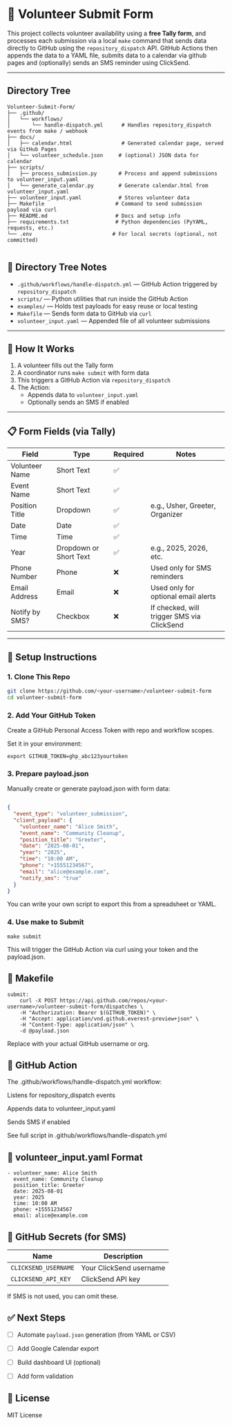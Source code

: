 # 🙌 Volunteer Submit Form

This project collects volunteer availability using a **free Tally form**, and processes each submission via a local `make` command that sends data directly to GitHub using the `repository_dispatch` API. GitHub Actions then appends the data to a YAML file, submits data to a calendar via github pages and (optionally) sends an SMS reminder using ClickSend.

---
## Directory Tree

```
Volunteer-Submit-Form/
├── .github/
│   └── workflows/
│       └── handle-dispatch.yml      # Handles repository_dispatch events from make / webhook
├── docs/
│   ├── calendar.html                # Generated calendar page, served via GitHub Pages
│   └── volunteer_schedule.json     # (optional) JSON data for calendar
├── scripts/
│   ├── process_submission.py       # Process and append submissions to volunteer_input.yaml
│   └── generate_calendar.py        # Generate calendar.html from volunteer_input.yaml
├── volunteer_input.yaml            # Stores volunteer data
├── Makefile                       # Command to send submission payload via curl
├── README.md                      # Docs and setup info
├── requirements.txt               # Python dependencies (PyYAML, requests, etc.)
└── .env                          # For local secrets (optional, not committed)


```

## 📒 Directory Tree Notes

- `.github/workflows/handle-dispatch.yml` — GitHub Action triggered by `repository_dispatch`
- `scripts/` — Python utilities that run inside the GitHub Action
- `examples/` — Holds test payloads for easy reuse or local testing
- `Makefile` — Sends form data to GitHub via `curl`
- `volunteer_input.yaml` — Appended file of all volunteer submissions

---
## 🚀 How It Works

1. A volunteer fills out the Tally form
2. A coordinator runs `make submit` with form data
3. This triggers a GitHub Action via `repository_dispatch`
4. The Action:
   - Appends data to `volunteer_input.yaml`
   - Optionally sends an SMS if enabled

---

## 📋 Form Fields (via Tally)

| **Field**           | **Type**               | **Required** | **Notes**                                              |
|---------------------|------------------------|--------------|--------------------------------------------------------|
| Volunteer Name      | Short Text             | ✅           |                                                        |
| Event Name          | Short Text             | ✅           |                                                        |
| Position Title      | Dropdown               | ✅           | e.g., Usher, Greeter, Organizer                        |
| Date                | Date                   | ✅           |                                                        |
| Time                | Time                   | ✅           |                                                        |
| Year                | Dropdown or Short Text | ✅           | e.g., 2025, 2026, etc.                                 |
| Phone Number        | Phone                  | ❌           | Used only for SMS reminders                            |
| Email Address       | Email                  | ❌           | Used only for optional email alerts                    |
| Notify by SMS?      | Checkbox               | ❌           | If checked, will trigger SMS via ClickSend             |

---

## 🔧 Setup Instructions

### 1. Clone This Repo

```bash
git clone https://github.com/<your-username>/volunteer-submit-form
cd volunteer-submit-form
```

### 2. Add Your GitHub Token
Create a GitHub Personal Access Token with repo and workflow scopes.

Set it in your environment:
```
export GITHUB_TOKEN=ghp_abc123yourtoken
```

### 3. Prepare payload.json
Manually create or generate payload.json with form data:

```json

{
  "event_type": "volunteer_submission",
  "client_payload": {
    "volunteer_name": "Alice Smith",
    "event_name": "Community Cleanup",
    "position_title": "Greeter",
    "date": "2025-08-01",
    "year": "2025",
    "time": "10:00 AM",
    "phone": "+15551234567",
    "email": "alice@example.com",
    "notify_sms": "true"
  }
}
```
You can write your own script to export this from a spreadsheet or YAML.

### 4. Use make to Submit
```
make submit
```
This will trigger the GitHub Action via curl using your token and the payload.json.


## 🧪 Makefile
```
submit:
	curl -X POST https://api.github.com/repos/<your-username>/volunteer-submit-form/dispatches \
	-H "Authorization: Bearer $(GITHUB_TOKEN)" \
	-H "Accept: application/vnd.github.everest-preview+json" \
	-H "Content-Type: application/json" \
	-d @payload.json

```
Replace <your-username> with your actual GitHub username or org.

## 🔄 GitHub Action
The .github/workflows/handle-dispatch.yml workflow:

Listens for repository_dispatch events

Appends data to volunteer_input.yaml

Sends SMS if enabled

See full script in .github/workflows/handle-dispatch.yml

## 📄 volunteer_input.yaml Format
```
- volunteer_name: Alice Smith
  event_name: Community Cleanup
  position_title: Greeter
  date: 2025-08-01
  year: 2025
  time: 10:00 AM
  phone: +15551234567
  email: alice@example.com

```
## 🔐 GitHub Secrets (for SMS)
| Name               | Description            |
|--------------------|------------------------|
| `CLICKSEND_USERNAME` | Your ClickSend username |
| `CLICKSEND_API_KEY`  | ClickSend API key       |


If SMS is not used, you can omit these.

## ✅ Next Steps

- [ ] Automate `payload.json` generation (from YAML or CSV)
- [ ] Add Google Calendar export
- [ ] Build dashboard UI (optional)
- [ ] Add form validation



## 📝 License
MIT License



